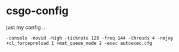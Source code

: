 # csgo-config
just my config ..

`-console -novid -high -tickrate 128 -freq 144 -threads 4 -nojoy +cl_forcepreload 1 +mat_queue_mode 2 -exec autoexec.cfg`
